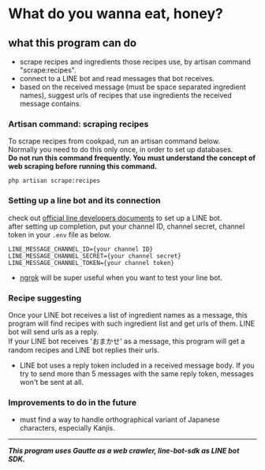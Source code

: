 # What do you wanna eat, honey?

## what this program can do

- scrape recipes and ingredients those recipes use, by artisan command "scrape:recipes".  
- connect to a LINE bot and read messages that bot receives.
- based on the received message (must be space separated ingredient names), suggest urls of recipes that use ingredients the received message contains.

### Artisan command: scraping recipes
To scrape recipes from cookpad, run an artisan command below.  
Normally you need to do this only once, in order to set up databases.  
**Do not run this command frequently. You must understand the concept of web scraping before running this command.**
```
php artisan scrape:recipes
```

### Setting up a line bot and its connection
check out [official line developers documents](https://developers.line.biz/en/docs/messaging-api/building-bot/) to set up a LINE bot.  
after setting up completion, put your channel ID, channel secret, channel token in your `.env` file as below.
```
LINE_MESSAGE_CHANNEL_ID={your channel ID}  
LINE_MESSAGE_CHANNEL_SECRET={your channel secret}  
LINE_MESSAGE_CHANNEL_TOKEN={your channel token}
```
- [ngrok](https://ngrok.com/) will be super useful when you want to test your line bot.

### Recipe suggesting
Once your LINE bot receives a list of ingredient names as a message, this program will find recipes with such ingredient list and get urls of them. LINE bot will send urls as a reply.  
If your LINE bot receives 'おまかせ' as a message, this program will get a random recipes and LINE bot replies their urls. 
- LINE bot uses a reply token included in a received message body. If you try to send more than 5 messages with the same reply token, messages won't be sent at all.

### Improvements to do in the future
- must find a way to handle orthographical variant of Japanese characters, especially Kanjis.

***
***This program uses Gautte as a web crawler, line-bot-sdk as LINE bot SDK.***